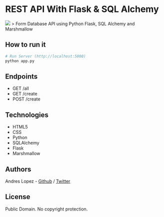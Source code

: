 # REST API With Flask & SQL Alchemy

<img src="https://www.ncrts.com/public/images/webapp-banner.jpg">
> Form Database API using Python Flask, SQL Alchemy and Marshmallow

## How to run it

``` bash
# Run Server (http://localhost:5000)
python app.py
```

## Endpoints

* GET     /all
* GET     /create
* POST    /create

## Technologies

* HTML5
* CSS
* Python
* SQLAlchemy
* Flask
* Marshmallow

## Authors
Andres Lopez - [Github](https://github.com/andylopezr) / [Twitter](https://twitter.com/_andy_lopez_)

## License
Public Domain. No copyright protection.